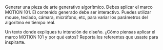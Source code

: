 Generar una pieza de arte generativo algorítmico.
Debes aplicar el marco MOTION 101.
El contenido generado debe ser interactivo. Puedes utilizar mouse, teclado, cámara, micrófono, etc, para variar los parámetros del algoritmo en tiempo real.

Un texto donde expliques tu intención de diseño.
¿Cómo piensas aplicar el marco MOTION 101 y por qué estos?
Reporta los referentes que usaste para inspirarte.
